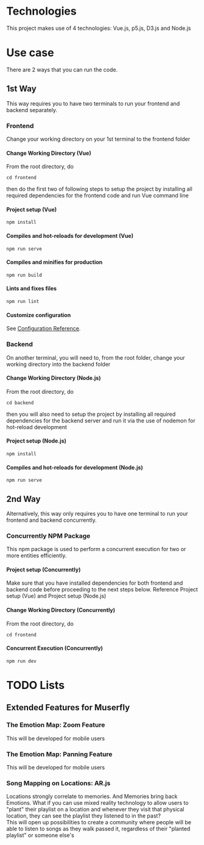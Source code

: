 # Technologies
This project makes use of 4 technologies: Vue.js, p5.js, D3.js and Node.js

# Use case
There are 2 ways that you can run the code. 

## 1st Way
This way requires you to have two terminals to run your frontend and backend separately.

### Frontend
Change your working directory on your 1st terminal to the frontend folder

#### Change Working Directory (Vue)
From the root directory, do
```
cd frontend
```

then do the first two of following steps to setup the project by installing all required dependencies for the frontend code and run Vue command line

#### Project setup (Vue)
```
npm install
```

#### Compiles and hot-reloads for development (Vue)
```
npm run serve
```

#### Compiles and minifies for production
```
npm run build
```

#### Lints and fixes files
```
npm run lint
```

#### Customize configuration
See [Configuration Reference](https://cli.vuejs.org/config/).

### Backend
On another terminal, you will need to, from the root folder, change your working directory into the backend folder

#### Change Working Directory (Node.js)
From the root directory, do
```
cd backend
```

then you will also need to setup the project by installing all required dependencies for the backend server and run it via the use of nodemon for hot-reload development

#### Project setup (Node.js)
```
npm install
```

#### Compiles and hot-reloads for development (Node.js)
```
npm run serve
```

## 2nd Way
Alternatively, this way only requires you to have one terminal to run your frontend and backend concurrently.

### Concurrently NPM Package
This npm package is used to perform a concurrent execution for two or more entities efficiently.

#### Project setup (Concurrently)
Make sure that you have installed dependencies for both frontend and backend code before proceeding to the next steps below. Reference Project setup (Vue) and Project setup (Node.js)

#### Change Working Directory (Concurrently)
From the root directory, do
```
cd frontend
```

#### Concurrent Execution (Concurrently)
```
npm run dev
```

# TODO Lists
## Extended Features for Muserfly
### The Emotion Map: Zoom Feature
This will be developed for mobile users
### The Emotion Map: Panning Feature
This will be developed for mobile users
### Song Mapping on Locations: AR.js
Locations strongly correlate to memories. And Memories bring back Emotions. What if you can use mixed reality technology to allow users to "plant" their playlist on a location and whenever they visit that physical location, they can see the playlist they listened to in the past?<br />
This will open up possibilities to create a community where people will be able to listen to songs as they walk passed it, regardless of their "planted playlist" or someone else's 
